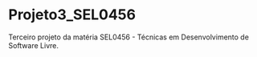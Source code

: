# Projeto3_SEL0456
Terceiro projeto da matéria SEL0456 - Técnicas em Desenvolvimento de Software Livre.
